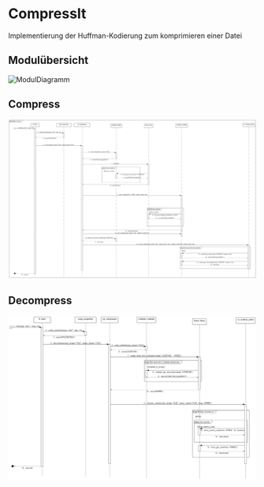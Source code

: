CompressIt
==========
Implementierung der Huffman-Kodierung zum komprimieren einer Datei

Modulübersicht
--------------
![ModulDiagramm](Konzept/Diagramme/png/CompressIt__Modulübersicht_0.png)

Compress
--------
![Compress](Konzept/Diagramme/png/Sequenzdiagramme__compress__compress_1.png)

Decompress
----------
![Decompress](Konzept/Diagramme/png/Sequenzdiagramme__decompress__decompress_2.png)
